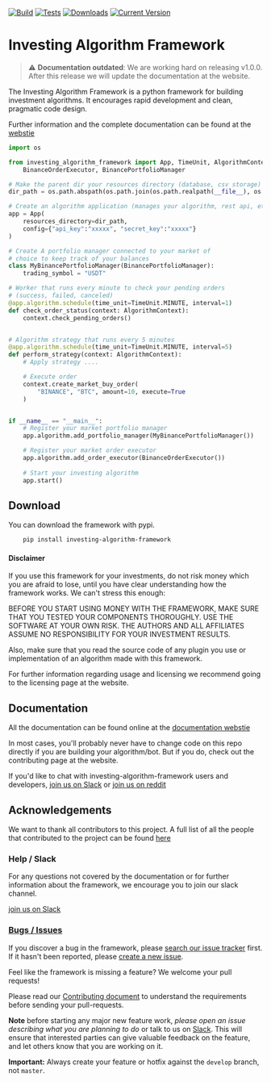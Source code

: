 [![Build](https://github.com/coding-kitties/investing-algorithm-framework/actions/workflows/build.yml/badge.svg)](https://github.com/coding-kitties/investing-algorithm-framework/actions/workflows/build.yml)
[![Tests](https://github.com/coding-kitties/investing-algorithm-framework/actions/workflows/test.yml/badge.svg)](https://github.com/coding-kitties/investing-algorithm-framework/actions/workflows/test.yml)
[![Downloads](https://pepy.tech/badge/investing-algorithm-framework)](https://pepy.tech/badge/investing-algorithm-framework)
[![Current Version](https://img.shields.io/pypi/v/investing_algorithm_framework.svg)](https://img.shields.io/pypi/v/investing_algorithm_framework.svg)

# Investing Algorithm Framework

> :warning: **Documentation outdated**: We are working hard on releasing v1.0.0. After 
> this release we will update the documentation at the website.

The Investing Algorithm Framework is a python framework for building
investment algorithms. It encourages rapid development and clean, pragmatic code design.

Further information and the complete documentation can be found at the [webstie](https://investing-algorithm-framework.com)

```python
import os

from investing_algorithm_framework import App, TimeUnit, AlgorithmContext, \
    BinanceOrderExecutor, BinancePortfolioManager

# Make the parent dir your resources directory (database, csv storage)
dir_path = os.path.abspath(os.path.join(os.path.realpath(__file__), os.pardir))

# Create an algorithm application (manages your algorithm, rest api, etc...)
app = App(
    resources_directory=dir_path, 
    config={"api_key":"xxxxx", "secret_key":"xxxxx"}
)

# Create A portfolio manager connected to your market of
# choice to keep track of your balances
class MyBinancePortfolioManager(BinancePortfolioManager):
    trading_symbol = "USDT"

# Worker that runs every minute to check your pending orders
# (success, failed, canceled)
@app.algorithm.schedule(time_unit=TimeUnit.MINUTE, interval=1)
def check_order_status(context: AlgorithmContext):
    context.check_pending_orders()


# Algorithm strategy that runs every 5 minutes
@app.algorithm.schedule(time_unit=TimeUnit.MINUTE, interval=5)
def perform_strategy(context: AlgorithmContext):
    # Apply strategy ....

    # Execute order
    context.create_market_buy_order(
        "BINANCE", "BTC", amount=10, execute=True
    )


if __name__ == "__main__":
    # Register your market portfolio manager
    app.algorithm.add_portfolio_manager(MyBinancePortfolioManager())

    # Register your market order executor
    app.algorithm.add_order_executor(BinanceOrderExecutor())
    
    # Start your investing algorithm
    app.start()
```

## Download
You can download the framework with pypi.

```bash
    pip install investing-algorithm-framework
```

#### Disclaimer
If you use this framework for your investments, do not risk money 
which you are afraid to lose, until you have clear understanding how 
the framework works. We can't stress this enough:

BEFORE YOU START USING MONEY WITH THE FRAMEWORK, MAKE SURE THAT YOU TESTED 
YOUR COMPONENTS THOROUGHLY. USE THE SOFTWARE AT YOUR OWN RISK. 
THE AUTHORS AND ALL AFFILIATES ASSUME NO RESPONSIBILITY FOR YOUR INVESTMENT RESULTS.

Also, make sure that you read the source code of any plugin you use or 
implementation of an algorithm made with this framework.

For further information regarding usage and licensing we recommend going 
to the licensing page at the website.

## Documentation

All the documentation can be found online at the [documentation webstie](https://investing-algorithm-framework.com)

In most cases, you'll probably never have to change code on this repo directly 
if you are building your algorithm/bot. But if you do, check out the 
contributing page at the website.

If you'd like to chat with investing-algorithm-framework users 
and developers, [join us on Slack](https://inv-algo-framework.slack.com) or [join us on reddit](https://www.reddit.com/r/InvestingAlgorithms/)

## Acknowledgements
We want to thank all contributors to this project. A full list of all 
the people that contributed to the project can be
found [here](https://github.com/investing-algorithms/investing-algorithm-framework/blob/master/docs/AUTHORS.md)

### Help / Slack

For any questions not covered by the documentation or for further
information about the framework, we encourage you to join our slack channel.

[join us on Slack](https://inv-algo-framework.slack.com)

### [Bugs / Issues](https://github.com/investing-algorithms/investing-algorithm-framework/issues?q=is%3Aissue)

If you discover a bug in the framework, please [search our issue tracker](https://github.com/investing-algorithms/investing-algorithm-framework/issues?q=is%3Aissue)
first. If it hasn't been reported, please [create a new issue](https://github.com/investing-algorithms/investing-algorithm-framework/issues/new).

Feel like the framework is missing a feature? We welcome your pull requests!

Please read our [Contributing document](https://github.com/investing-algorithms/investing-algorithm-framework/blob/master/docs/CONTRIBUTING.md)
to understand the requirements before sending your pull-requests.

**Note** before starting any major new feature work, *please open an issue describing what you are planning to do* or talk to us on [Slack](https://join.slack.com/t/investingbots/shared_invite/enQtODgwNTg3MzA2MjYyLTdiZjczZDRlNWJjNDdmYThiMGE0MzFhOTg4Y2E0NzQ2OTgxYjA1NzU3ZWJiY2JhOTE1ZGJlZGFiNDU3OTAzMDg).
This will ensure that interested parties can give valuable feedback on the feature, and let others know that you are working on it.

**Important:** Always create your feature or hotfix against the `develop` branch, not `master`.
